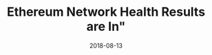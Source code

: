 ---
title: Ethereum Network Health Results are In"
date: 2018-08-13
categories: [blog post]
tags: [blockchain, blog post, finance]
aliases: 
    - https://medium.com/amberdata/ethereum-network-health-results-are-in-f8d239a07d6e
---